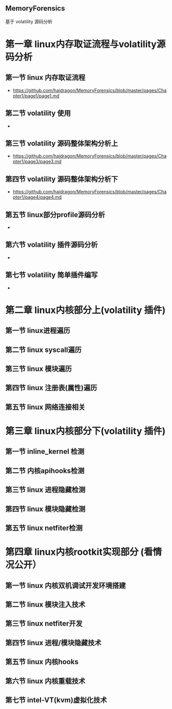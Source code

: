 ## MemoryForensics
基于 volatility 源码分析
# 第一章 linux内存取证流程与volatility源码分析
## 第一节 linux 内存取证流程
* https://github.com/haidragon/MemoryForensics/blob/master/pages/Chapter1/page1/page1.md
## 第二节 volatility 使用 
* 
## 第三节 volatility 源码整体架构分析上
* https://github.com/haidragon/MemoryForensics/blob/master/pages/Chapter1/page3/page3.md
## 第四节 volatility 源码整体架构分析下
* https://github.com/haidragon/MemoryForensics/blob/master/pages/Chapter1/page4/page4.md
## 第五节 linux部分profile源码分析
*
## 第六节 volatility 插件源码分析
*
## 第七节 volatility 简单插件编写
* 
# 第二章 linux内核部分上(volatility 插件)
## 第一节 linux进程遍历 
## 第二节 linux syscall遍历 
## 第三节 linux 模块遍历 
## 第四节 linux 注册表(属性)遍历
## 第五节 linux 网络连接相关
# 第三章 linux内核部分下(volatility 插件)
## 第一节 inline_kernel 检测
## 第二节 内核apihooks检测 
## 第三节 linux 进程隐藏检测 
## 第四节 linux 模块隐藏检测
## 第五节 linux netfiter检测
# 第四章 linux内核rootkit实现部分 (看情况公开）
## 第一节 linux 内核双机调试开发环境搭建
## 第二节 linux 模块注入技术 
## 第三节 linux netfiter开发 
## 第四节 linux 进程/模块隐藏技术
## 第五节 linux 内核hooks
## 第六节 linux 内核重载技术
## 第七节 intel-VT(kvm)虚拟化技术
